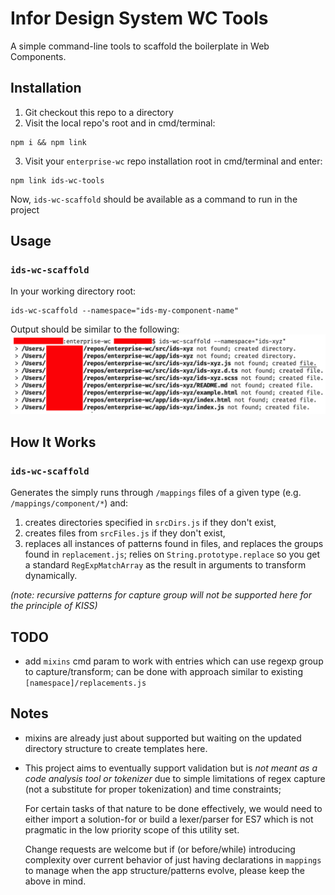 # Infor Design System WC Tools

A simple command-line tools to scaffold the boilerplate in Web Components.

## Installation

1. Git checkout this repo to a directory
2. Visit the local repo's root and in cmd/terminal:
```shell
npm i && npm link
```
3. Visit your `enterprise-wc` repo installation root in cmd/terminal and enter:
```shell
npm link ids-wc-tools
```
Now, `ids-wc-scaffold` should be available as a command to run in the project


## Usage

### `ids-wc-scaffold`

In your working directory root:

```shell
ids-wc-scaffold --namespace="ids-my-component-name"
```
Output should be similar to the following:
![](./doc/sample-output.png)

## How It Works

### `ids-wc-scaffold`
Generates the simply runs through `/mappings` files of a given type (e.g. `/mappings/component/*`) and:
  1. creates directories specified in `srcDirs.js` if they don't exist,
  2. creates files from `srcFiles.js` if they don't exist,
  3. replaces all instances of patterns found in files, and replaces the groups found in `replacement.js`; relies on `String.prototype.replace` so you get a standard `RegExpMatchArray` as the result in arguments to transform dynamically.

  *(note: recursive patterns for capture group will not be supported here for the principle of KISS)*


  ## TODO
  - add `mixins` cmd param to work with entries which can use regexp group to capture/transform;  can be done with approach similar to existing `[namespace]/replacements.js`

## Notes
- mixins are already just about supported but waiting on the updated directory structure to create templates here.

- This project aims to eventually support validation but is *not meant as a code analysis tool or tokenizer* due to simple limitations of regex capture (not a substitute for proper tokenization) and time constraints;

  For certain tasks of that nature to be done effectively, we would need to either import a solution-for or build a lexer/parser for ES7 which is not pragmatic in the low priority scope of this utility set.

  Change requests are welcome but if (or before/while) introducing complexity over current behavior of just having declarations in `mappings` to manage when the app structure/patterns evolve, please keep the above in mind.